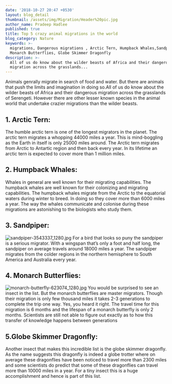 ```yaml
---
date: '2018-10-27 20:47 +0530'
layout: blog_detail
thumbnail: /assets/img/Migration/Header%20pic.jpg
author_name: Pradeep Hadlee
published: true
title: Top 5 crazy animal migrations in the world
blog_category: Nature
keywords: >-
  migrations, Dangerous migrations , Arctic Tern, Humpback Whales,Sandpiper,
  Monarch Butterflies, Globe Skimmer Dragonfly
description: >-
  All of us do know about the wilder beasts of Africa and their dangerous
  migration across the grasslands...
---
```


Animals genrally migrate in search of food and water. But there are animals that push the limits and imagination in doing so.All of us do know about the wilder beasts of Africa and their dangerous migration across the grasslands of Serengeti. However there are other lesser known species in the animal world that undertake crazier migrations than the wilder beasts.

## 1. Arctic Tern:

The humble arctic tern is one of the longest migrators in the planet. The arctic tern migrates a whopping 44000 miles a year. This is mind-boggling as the Earth in itself is only 25000 miles around. The Arctic tern migrates from Arctic to Antartic region and then back every year. In its lifetime an arctic tern is expected to cover more than 1 million miles.

## 2. Humpback Whales:

Whales in general are well known for their migrating capabilities. The humpback whales are well known for their colonizing and migrating capabilities. The humpback whales migrate from the Arctic to the equatorial waters during winter to breed. In doing so they cover more than 6000 miles a year. The way the whales communicate and colonise during these migrations are astonishing to the biologists who study them.

## 3. Sandpiper:

![sandpiper-3543337_1280.jpg]({{site.baseurl}}/assets/img/Migration/sandpiper-3543337_1280.jpg)
For a bird that looks so puny the sandpiper is a serious migrator. With a wingspan that’s only a foot and half long, the sandpiper on average travels around 18000 miles a year. The sandpiper migrates from the colder regions in the northern hemisphere to South America and Australia every year.

## 4. Monarch Butterflies:

![monarch-butterfly-623074_1280.jpg]({{site.baseurl}}/assets/img/Migration/monarch-butterfly-623074_1280.jpg)
You would be surprised to see an insect in the list. But the monarch butterflies are master migrators. Though their migration is only few thousand miles it takes 2-3 generations to complete the trip one way. Yes, you heard it right. The travel time for this migration is 6 months and the lifespan of a monarch butterfly is only 2 months. Scientists are still not able to figure out exactly as to how this transfer of knowledge happens between generations

## 5.Globe Skimmer Dragonfly:

Another insect that makes this incredible list is the globe skimmer dragonfly. As the name suggests this dragonfly is indeed a globe trotter where on average these dragonflies have been noticed to travel more than 2300 miles and some scientists do predict that some of these dragonflies can travel more than 10000 miles in a year. For a tiny insect this is a huge accomplishment and hence is part of this list.
